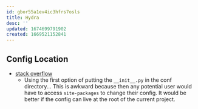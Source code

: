 ```yaml
---
id: gbor55a1ev4ic3hfrs7osls
title: Hydra
desc: ''
updated: 1674699791902
created: 1669521152841
---
```

## Config Location

- [stack overflow](https://stackoverflow.com/questions/70890187/referring-to-hydras-conf-directory-from-a-python-sub-sub-sub-directory-module)
  - Using the first option of putting the `__init__.py` in the conf directory... This is awkward because then any potential user would have to access `site-packages` to change their config. It would be better if the config can live at the root of the current project.
